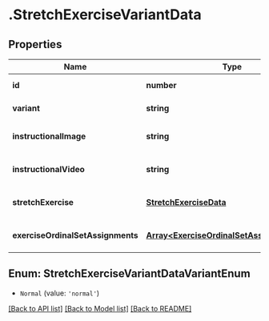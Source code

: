 # .StretchExerciseVariantData

## Properties

Name | Type | Description | Notes
------------ | ------------- | ------------- | -------------
**id** | **number** |  | [default to undefined]
**variant** | **string** |  | [default to undefined]
**instructionalImage** | **string** |  | [optional] [default to undefined]
**instructionalVideo** | **string** |  | [optional] [default to undefined]
**stretchExercise** | [**StretchExerciseData**](StretchExerciseData.md) |  | [optional] [default to undefined]
**exerciseOrdinalSetAssignments** | [**Array&lt;ExerciseOrdinalSetAssignmentData&gt;**](ExerciseOrdinalSetAssignmentData.md) |  | [optional] [default to undefined]



## Enum: StretchExerciseVariantDataVariantEnum


* `Normal` (value: `'normal'`)




[[Back to API list]](../README.md#documentation-for-api-endpoints) [[Back to Model list]](../README.md#documentation-for-models) [[Back to README]](../README.md)
